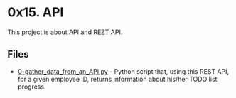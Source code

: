 # 0x15. API

This project is about API and REZT API.

## Files

- [0-gather_data_from_an_API.py](0-gather_data_from_an_API.py) - Python script that, using this REST API, for a given employee ID, returns information about his/her TODO list progress.